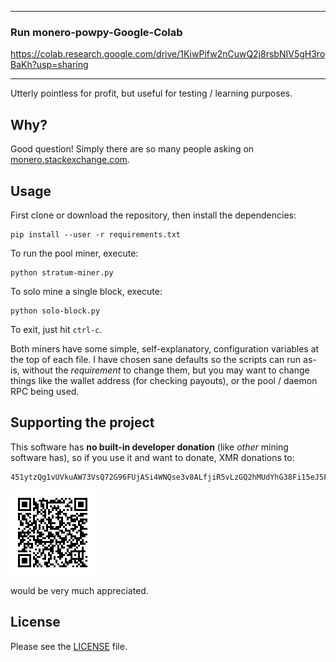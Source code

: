 -------------------------
### Run monero-powpy-Google-Colab

https://colab.research.google.com/drive/1KiwPifw2nCuwQ2j8rsbNIV5gH3roBaKh?usp=sharing

-------------------------


Utterly pointless for profit, but useful for testing / learning purposes.

## Why?

Good question! Simply there are so many people asking on
[monero.stackexchange.com](https://monero.stackexchange.com/search?q=python+miner).

## Usage

First clone or download the repository, then install the dependencies:

```
pip install --user -r requirements.txt
```

To run the pool miner, execute:

```
python stratum-miner.py
```

To solo mine a single block, execute:

```
python solo-block.py
```

To exit, just hit `ctrl-c`.

Both miners have some simple, self-explanatory, configuration variables at the
top of each file. I have chosen sane defaults so the scripts can run as-is,
without the *requirement* to change them, but you may want to change things like
the wallet address (for checking payouts), or the pool / daemon RPC being used.

## Supporting the project

This software has **no built-in developer donation** (like *other* mining
software has), so if you use it and want to donate, XMR donations to:

```
451ytzQg1vUVkuAW73VsQ72G96FUjASi4WNQse3v8ALfjiR5vLzGQ2hMUdYhG38Fi15eJ5FJ1ZL4EV1SFVi228muGX4f3SV
```

![QR code](./qr-small.png)

would be very much appreciated.

## License

Please see the [LICENSE](./LICENSE) file.

[//]: # ( vim: set tw=80: )
